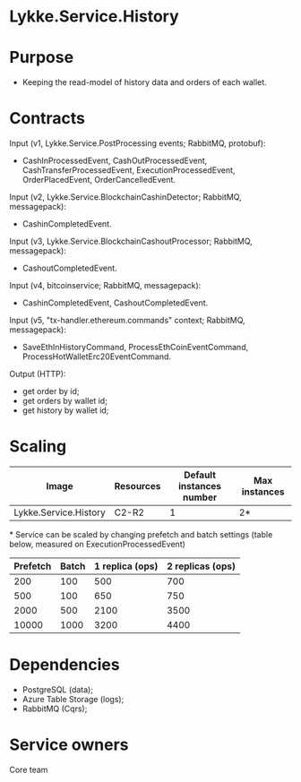 # Lykke.Service.History 

# Purpose

  - Keeping the read-model of history data and orders of each wallet.

# Contracts

Input (v1, Lykke.Service.PostProcessing events; RabbitMQ, protobuf):
  - CashInProcessedEvent, CashOutProcessedEvent, CashTransferProcessedEvent, ExecutionProcessedEvent, OrderPlacedEvent, OrderCancelledEvent.

Input (v2, Lykke.Service.BlockchainCashinDetector; RabbitMQ, messagepack):
  - CashinCompletedEvent.
  
Input (v3, Lykke.Service.BlockchainCashoutProcessor; RabbitMQ, messagepack):
  - CashoutCompletedEvent.
  
Input (v4, bitcoinservice; RabbitMQ, messagepack):
  - CashinCompletedEvent, CashoutCompletedEvent.

Input (v5, "tx-handler.ethereum.commands" context; RabbitMQ, messagepack):
  - SaveEthInHistoryCommand, ProcessEthCoinEventCommand, ProcessHotWalletErc20EventCommand.
  
Output (HTTP):
  - get order by id;
  - get orders by wallet id;
  - get history by wallet id;

# Scaling

| Image | Resources | Default instances number | Max instances |
| ------ | ------ | ------ | ------ |
| Lykke.Service.History | C2-R2 | 1 | 2* |

 \* Service can be scaled by changing prefetch and batch settings (table below, measured on ExecutionProcessedEvent)

| Prefetch | Batch | 1 replica (ops) | 2 replicas (ops) |
| ------ | ------ | ------ | ------ |
| 200 | 100 | 500 | 700 |
| 500 | 100 | 650 | 750 |
| 2000 | 500 | 2100 | 3500 |
| 10000 | 1000 | 3200 | 4400 |

# Dependencies
  - PostgreSQL (data);
  - Azure Table Storage (logs);
  - RabbitMQ (Cqrs);

# Service owners
Core team
